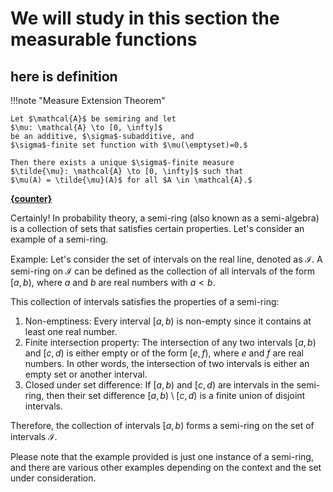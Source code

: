 # We will study in this section the measurable functions
## here is definition


!!!note "Measure Extension Theorem"

    Let $\mathcal{A}$ be semiring and let 
    $\mu: \mathcal{A} \to [0, \infty]$
    be an additive, $\sigma$-subadditive, and
    $\sigma$-finite set function with $\mu(\emptyset)=0.$

    Then there exists a unique $\sigma$-finite measure
    $\tilde{\mu}: \mathcal{A} \to [0, \infty]$ such that
    $\mu(A) = \tilde{\mu}(A)$ for all $A \in \mathcal{A}.$


<a href="#tag"><b>{counter}</b></a>

Certainly! In probability theory, a semi-ring (also known as a semi-algebra) is a collection of sets that satisfies certain properties. Let's consider an example of a semi-ring.

Example: Let's consider the set of intervals on the real line, denoted as $\mathcal{I}$. A semi-ring on $\mathcal{I}$ can be defined as the collection of all intervals of the form $[a, b)$, where $a$ and $b$ are real numbers with $a < b$.

This collection of intervals satisfies the properties of a semi-ring:

1. Non-emptiness: Every interval $[a, b)$ is non-empty since it contains at least one real number.
2. Finite intersection property: The intersection of any two intervals $[a, b)$ and $[c, d)$ is either empty or of the form $[e, f)$, where $e$ and $f$ are real numbers. In other words, the intersection of two intervals is either an empty set or another interval.
3. Closed under set difference: If $[a, b)$ and $[c, d)$ are intervals in the semi-ring, then their set difference $[a, b) \setminus [c, d)$ is a finite union of disjoint intervals.

Therefore, the collection of intervals $[a, b)$ forms a semi-ring on the set of intervals $\mathcal{I}$.

Please note that the example provided is just one instance of a semi-ring, and there are various other examples depending on the context and the set under consideration.





